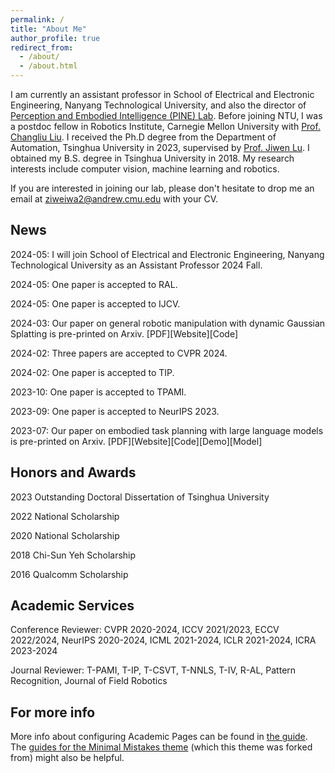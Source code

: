 ```yaml
---
permalink: /
title: "About Me"
author_profile: true
redirect_from: 
  - /about/
  - /about.html
---
```


I am currently an assistant professor in  School of Electrical and Electronic Engineering, Nanyang Technological University, and also the director of [Perception and Embodied Intelligence (PINE) Lab](https://pineatntu.hithub.io). Before joining NTU, I was a postdoc fellow in Robotics Institute, Carnegie Mellon University with [Prof. Changliu Liu](https://www.cs.cmu.edu/~cliu6/index.html). I received the Ph.D degree from the Department of Automation, Tsinghua University in 2023, supervised by [Prof. Jiwen Lu](http://ivg.au.tsinghua.edu.cn/Jiwen_Lu/). I obtained my B.S. degree in Tsinghua University in 2018. My research interests include computer vision, machine learning and robotics.

If you are interested in joining our lab, please don't hesitate to drop me an email at ziweiwa2@andrew.cmu.edu with your CV.

News
------
2024-05: I will join School of Electrical and Electronic Engineering, Nanyang Technological University as an Assistant Professor 2024 Fall.

2024-05: One paper is accepted to RAL.

2024-05: One paper is accepted to IJCV.

2024-03: Our paper on general robotic manipulation with dynamic Gaussian Splatting is pre-printed on Arxiv. [PDF][Website][Code]

2024-02: Three papers are accepted to CVPR 2024.

2024-02: One paper is accepted to TIP.

2023-10: One paper is accepted to TPAMI.

2023-09: One paper is accepted to NeurIPS 2023.

2023-07: Our paper on embodied task planning with large language models is pre-printed on Arxiv. [PDF][Website][Code][Demo][Model]

Honors and Awards
------
2023 Outstanding Doctoral Dissertation of Tsinghua University

2022 National Scholarship

2020 National Scholarship

2018 Chi-Sun Yeh Scholarship

2016 Qualcomm Scholarship

Academic Services
------
Conference Reviewer: CVPR 2020-2024, ICCV 2021/2023, ECCV 2022/2024, NeurIPS 2020-2024, ICML 2021-2024, ICLR 2021-2024, ICRA 2023-2024

Journal Reviewer: T-PAMI, T-IP, T-CSVT, T-NNLS, T-IV, R-AL, Pattern Recognition, Journal of Field Robotics

For more info
------
More info about configuring Academic Pages can be found in [the guide](https://academicpages.github.io/markdown/). The [guides for the Minimal Mistakes theme](https://mmistakes.github.io/minimal-mistakes/docs/configuration/) (which this theme was forked from) might also be helpful.
